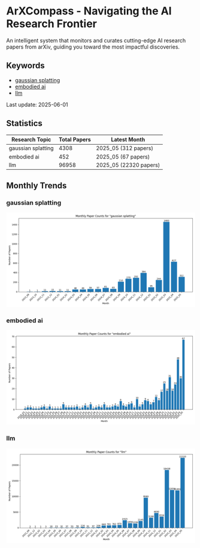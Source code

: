 # ArXCompass - Navigating the AI Research Frontier
An intelligent system that monitors and curates cutting-edge AI research papers from arXiv, guiding you toward the most impactful discoveries.

## Keywords

- [gaussian splatting](gaussian_splatting/)
- [embodied ai](embodied_ai/)
- [llm](llm/)

Last update: 2025-06-01

## Statistics

| Research Topic | Total Papers | Latest Month |
| --- | --- | --- |
| gaussian splatting | 4308 | 2025_05 (312 papers) |
| embodied ai | 452 | 2025_05 (67 papers) |
| llm | 96958 | 2025_05 (22320 papers) |

## Monthly Trends

### gaussian splatting

![Monthly Paper Counts for gaussian splatting](gaussian_splatting/monthly_stats.png)

### embodied ai

![Monthly Paper Counts for embodied ai](embodied_ai/monthly_stats.png)

### llm

![Monthly Paper Counts for llm](llm/monthly_stats.png)

